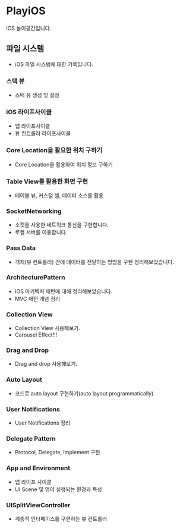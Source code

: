 # PlayiOS
iOS 놀이공간입니다.

## 파일 시스템

- iOS 파일 시스템에 대한 기록입니다.

### 스택 뷰

- 스택 뷰 생성 및 설정

### iOS 라이프사이클

- 앱 라이프사이클
- 뷰 컨트롤러 라이프사이클

### Core Location을 활요한 위치 구하기

- Core Location을 활용하여 위치 정보 구하기

### Table View를 활용한 화면 구현

- 테이블 뷰, 커스텀 셀, 데이터 소스를 활용

### SocketNetworking

- 소켓을 사용한 네트워크 통신을 구현합니다.
- 로컬 서버를 이용합니다.

### Pass Data

- 객체(뷰 컨트롤러) 간에 데이터를 전달하는 방법을 구현 정리해보았습니다.

### ArchitecturePattern

-   iOS 아키텍처 패턴에 대해 정리해보았습니다.
-   MVC 패턴 개념 정리

### Collection View

-   Collection View 사용해보기.
-   Carousel Effect!!!

### Drag and Drop

-   Drag and drop 사용해보기.

### Auto Layout

-   코드로 auto layout 구현하기(auto layout programmatically)

### User Notifications

-   User Notifications 정리

### Delegate Pattern

- Protocol, Delegate, Implement 구현

### App and Environment

- 앱 라이프 사이클
- UI Scene 및 앱이 실행되는 환경과 특성

### UISplitViewController

- 계층적 인터페이스를 구현하는 뷰 컨트롤러